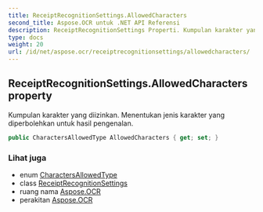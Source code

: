 ```yaml
---
title: ReceiptRecognitionSettings.AllowedCharacters
second_title: Aspose.OCR untuk .NET API Referensi
description: ReceiptRecognitionSettings Properti. Kumpulan karakter yang diizinkan. Menentukan jenis karakter yang diperbolehkan untuk hasil pengenalan.
type: docs
weight: 20
url: /id/net/aspose.ocr/receiptrecognitionsettings/allowedcharacters/
---
```

## ReceiptRecognitionSettings.AllowedCharacters property

Kumpulan karakter yang diizinkan. Menentukan jenis karakter yang diperbolehkan untuk hasil pengenalan.

```csharp
public CharactersAllowedType AllowedCharacters { get; set; }
```

### Lihat juga

* enum [CharactersAllowedType](../../charactersallowedtype/)
* class [ReceiptRecognitionSettings](../)
* ruang nama [Aspose.OCR](../../receiptrecognitionsettings/)
* perakitan [Aspose.OCR](../../../)


